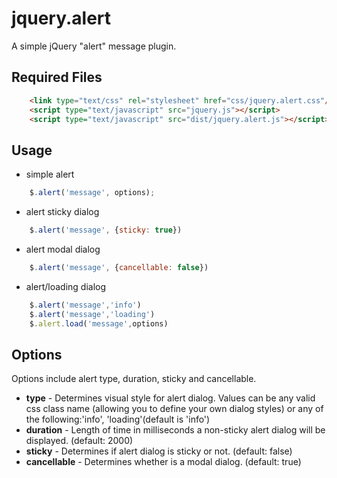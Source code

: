 jquery.alert
============

A simple jQuery "alert" message plugin. 


## Required Files
``` html
    <link type="text/css" rel="stylesheet" href="css/jquery.alert.css"/>
    <script type="text/javascript" src="jquery.js"></script>
    <script type="text/javascript" src="dist/jquery.alert.js"></script>
```
## Usage
- simple alert
``` javascript
    $.alert('message', options);
```

- alert sticky dialog
``` javascript
    $.alert('message', {sticky: true})
```
- alert modal dialog
``` javascript
    $.alert('message', {cancellable: false})
```
- alert/loading dialog
``` javascript
    $.alert('message','info')
    $.alert('message','loading')
    $.alert.load('message',options)
```


## Options

Options include alert type, duration, sticky and cancellable.

* **type** - Determines visual style for alert dialog. Values can be any valid css class name (allowing you to define your own dialog styles) or any of the following:'info', 'loading'(default is 'info')
* **duration** - Length of time in milliseconds a non-sticky alert dialog will be displayed. (default: 2000)
* **sticky** - Determines if alert dialog is sticky or not. (default: false)
* **cancellable** - Determines whether is a modal dialog. (default: true)


